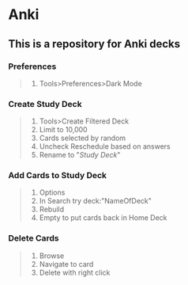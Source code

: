 # Anki
## This is a repository for Anki decks

### Preferences
> 1. Tools>Preferences>Dark Mode

### Create Study Deck
> 1. Tools>Create Filtered Deck
> 2. Limit to 10,000
> 3. Cards selected by random
> 4. Uncheck Reschedule based on answers
> 5. Rename to "*Study Deck*"

### Add Cards to Study Deck
> 1. Options
> 2. In Search try deck:"NameOfDeck"
> 3. Rebuild
> 4. Empty to put cards back in Home Deck

### Delete Cards
> 1. Browse
> 2. Navigate to card
> 3. Delete with right click
